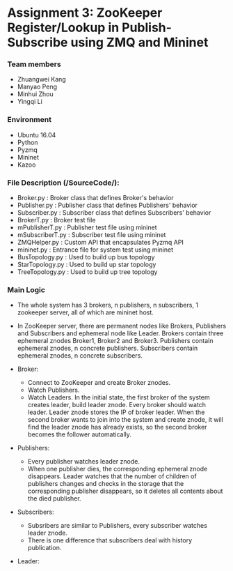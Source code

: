 # Assignment 3: ZooKeeper Register/Lookup in Publish-Subscribe using ZMQ and Mininet

### Team members

 - Zhuangwei Kang
 - Manyao Peng
 - Minhui Zhou
 - Yingqi Li
 
### Environment
  - Ubuntu 16.04
  - Python
  - Pyzmq
  - Mininet
  - Kazoo
  
### File Description (/SourceCode/):
  - Broker.py : Broker class that defines  Broker's behavior
  - Publisher.py : Publisher class that defines Publishers' behavior
  - Subscriber.py : Subscriber class that defines Subscribers' behavior
  - BrokerT.py : Broker test file
  - mPublisherT.py : Publisher test file using mininet
  - mSubscriberT.py : Subscriber test file using mininet
  - ZMQHelper.py : Custom API that encapsulates Pyzmq API
  - mininet.py : Entrance file for system test using mininet
  - BusTopology.py : Used to build up bus topology
  - StarTopology.py : Used to build up star topology
  - TreeTopology.py : Used to build up tree topology
  
### Main Logic
  - The whole system has 3 brokers, n publishers, n subscribers, 1 zookeeper server, all of which are mininet host.
  - In ZooKeeper server, there are permanent nodes like Brokers, Publishers and Subscribers and ephemeral node like Leader.
  Brokers contain three ephemeral znodes Broker1, Broker2 and Broker3. Publishers contain ephemeral znodes, n concrete  publishers. Subscribers contain ephemeral znodes, n concrete subscribers.
  - Broker: 
    - Connect to ZooKeeper and create Broker znodes.
    - Watch Publishers.
    - Watch Leaders. In the initial state, the first broker of the system creates leader, build leader znode. Every broker should watch leader. Leader znode stores the IP of broker leader. When the second broker wants to join into the system and create znode, it will find the leader znode has already exists, so the second broker becomes the follower automatically.
  
  - Publishers:
    - Every publisher watches leader znode.
    - When one publisher dies, the corresponding ephemeral znode disappears. Leader watches that the number of children of publishers changes and checks in the storage that the corresponding publisher disappears, so it deletes all contents about the died publisher.
    
  - Subscribers:
    - Subsribers are similar to Publishers, every subscriber watches leader znode.
    - There is one difference that subscribers deal with history publication.
    
  - Leader:
  

 

